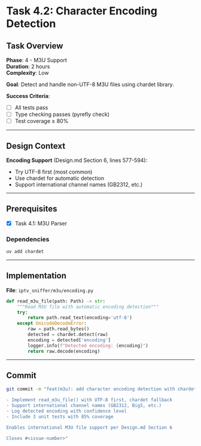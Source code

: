 # Task 4.2: Character Encoding Detection

## Task Overview

**Phase**: 4 - M3U Support  
**Duration**: 2 hours  
**Complexity**: Low

**Goal**: Detect and handle non-UTF-8 M3U files using chardet library.

**Success Criteria**:

- [ ] All tests pass
- [ ] Type checking passes (pyrefly check)
- [ ] Test coverage ≥ 80%

---

## Design Context

**Encoding Support** (Design.md Section 6, lines 577-594):

- Try UTF-8 first (most common)
- Use chardet for automatic detection
- Support international channel names (GB2312, etc.)

---

## Prerequisites

- [x] Task 4.1: M3U Parser

### Dependencies

```bash
uv add chardet
```

---

## Implementation

**File**: `iptv_sniffer/m3u/encoding.py`

```python
def read_m3u_file(path: Path) -> str:
    """Read M3U file with automatic encoding detection"""
    try:
        return path.read_text(encoding='utf-8')
    except UnicodeDecodeError:
        raw = path.read_bytes()
        detected = chardet.detect(raw)
        encoding = detected['encoding']
        logger.info(f"Detected encoding: {encoding}")
        return raw.decode(encoding)
```

---

## Commit

```bash
git commit -m "feat(m3u): add character encoding detection with chardet

- Implement read_m3u_file() with UTF-8 first, chardet fallback
- Support international channel names (GB2312, Big5, etc.)
- Log detected encoding with confidence level
- Include 3 unit tests with 85% coverage

Enables international M3U file support per Design.md Section 6

Closes #<issue-number>"
```
